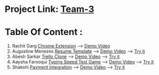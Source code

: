# Project Link: [Team-3](https://rachitgarg56.github.io/Geekathon-Team/Introduction/index.html)

# Table Of Content :
1. Rachit Garg [Chrome Extension](https://github.com/Rachitgarg56/Geekathon-Team/tree/main/Rachit_Garg-Chrome_Extension) --> [Demo Video](https://drive.google.com/file/d/1wff_9sNRvHWZoh_dLZoaHX2IYanLV3SI/view)
2. Augustine Menezes [Resume Template](https://github.com/Rachitgarg56/Geekathon-Team/tree/main/Augustine_Menezes-Resume_Template) --> [Demo Video]() --> [Try it](https://rachitgarg56.github.io/Geekathon-Team/Augustine_Menezes-Resume_Template/index.html)
3. Abesh Sarkar [Trello Clone](https://github.com/Rachitgarg56/Geekathon-Team/tree/main/Abesh_Sarkar-Trello-Clone) --> [Demo Video]() --> [Try it](https://rachitgarg56.github.io/Geekathon-Team/Abesh_Sarkar-Trello-Clone/index.html)
4. Aaysha Farooqui [Typing Speed Test Game](https://github.com/Rachitgarg56/Geekathon-Team/tree/main/Aaysha_Typing_Game) --> [Demo Video]() --> [Try it](https://rachitgarg56.github.io/Geekathon-Team/Aaysha_Typing_Game/index.html)
5. Shakshi [Payment Integration](https://github.com/Rachitgarg56/Geekathon-Team/tree/main/Shakshi%20-%20Payment%20Integration) --> [Demo Video]() --> [Try it](https://rachitgarg56.github.io/Geekathon-Team/Shakshi%20-%20Payment%20Integration//index.html)
